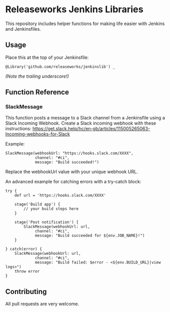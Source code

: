 # Releaseworks Jenkins Libraries
This repository includes helper functions for making life easier with Jenkins and Jenkinsfiles.

## Usage
Place this at the top of your Jenkinsfile:
```
@Library('github.com/releaseworks/jenkinslib') _
```
_(Note the trailing underscore!)_

## Function Reference
### SlackMessage
This function posts a message to a Slack channel from a Jenkinsfile using a Slack Incoming Webhook. Create a Slack incoming webhook with these instructions: https://get.slack.help/hc/en-gb/articles/115005265063-Incoming-webhooks-for-Slack

Example:
```
SlackMessage(webhookUrl: "https://hooks.slack.com/XXXX",
             channel: "#ci",
             message: "Build succeeded!")
```

Replace the webhookUrl value with your unique webhook URL.

An advanced example for catching errors with a try-catch block:
```
try {
    def url = 'https://hooks.slack.com/XXXX'

    stage('Build app') {
        // your build steps here
    }

    stage('Post notification') {
        SlackMessage(webhookUrl: url,
             channel: "#ci",
             message: "Build succeeded for ${env.JOB_NAME}!")
    }

} catch(error) {
    SlackMessage(webhookUrl: url,
             channel: "#ci",
             message: "Build failed: $error - <${env.BUILD_URL}|view logs>")
    throw error
}
```

## Contributing
All pull requests are very welcome.